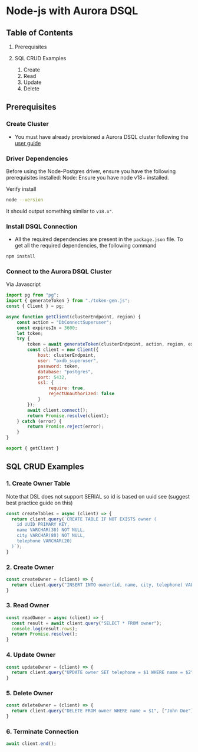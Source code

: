 # Node-js with Aurora DSQL

## Table of Contents

1. Prerequisites

2. SQL CRUD Examples
   1. Create
   2. Read
   3. Update
   4. Delete

## Prerequisites

### Create Cluster

* You must have already provisioned a Aurora DSQL cluster following the [user guide](TBD)

### Driver Dependencies

Before using the Node-Postgres driver, ensure you have the following prerequisites installed:
Node: Ensure you have node v18+ installed.

Verify install

```bash
node --version
```

It should output something similar to `v18.x"`.

### Install DSQL Connection

- All the required dependencies are present in the `package.json` file. To get all the required dependencies, the following command

```bash
npm install
```

### Connect to the Aurora DSQL Cluster

Via Javascript

```javascript
import pg from "pg";
import { generateToken } from "./token-gen.js";
const { Client } = pg;

async function getClient(clusterEndpoint, region) {
    const action = "DbConnectSuperuser";
    const expiresIn = 3600;
    let token;
    try {
        token = await generateToken(clusterEndpoint, action, region, expiresIn);
        const client = new Client({
            host: clusterEndpoint,
            user: "axdb_superuser",
            password: token,
            database: "postgres",
            port: 5432,
            ssl: {
                require: true,
                rejectUnauthorized: false
            }
        });
        await client.connect();
        return Promise.resolve(client);
    } catch (error) {
        return Promise.reject(error);
    }
}

export { getClient }
```

## SQL CRUD Examples

### 1. Create Owner Table

Note that DSL does not support SERIAL so id is based on uuid see (suggest best practice guide on this)

```javascript
const createTables = async (client) => {
  return client.query(`CREATE TABLE IF NOT EXISTS owner (
    id UUID PRIMARY KEY,
    name VARCHAR(30) NOT NULL,
    city VARCHAR(80) NOT NULL,
    telephone VARCHAR(20)
  )`);
}
```

### 2. Create Owner

```javascript
const createOwner = (client) => {
  return client.query("INSERT INTO owner(id, name, city, telephone) VALUES($1, $2, $3, $4)", [uuidv4(), "John Doe", "Las Vegas", "555-555-5555"]);
}
```

### 3. Read Owner

```javascript
const readOwner = async (client) => {
  const result = await client.query("SELECT * FROM owner");
  console.log(result.rows);
  return Promise.resolve();
}
```

### 4. Update Owner

```javascript
const updateOwner = (client) => {
  return client.query("UPDATE owner SET telephone = $1 WHERE name = $2", ["888-888-8888", "John Doe"]);
}
```

### 5. Delete Owner

```javascript
const deleteOwner = (client) => {
  return client.query("DELETE FROM owner WHERE name = $1", ["John Doe"]);
}
```

### 6. Terminate Connection

```javascript
await client.end();
```
